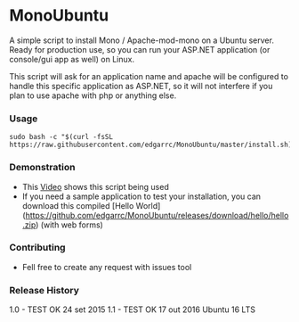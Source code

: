 MonoUbuntu
=========

A simple script to install Mono / Apache-mod-mono on a Ubuntu server. Ready for production use, so you can run your ASP.NET application (or console/gui app as well) on Linux.

This script will ask for an application name and apache will be configured to handle this specific application as ASP.NET, so it will not interfere if you plan to use apache with php or anything else.

### Usage

```shell
sudo bash -c "$(curl -fsSL https://raw.githubusercontent.com/edgarrc/MonoUbuntu/master/install.sh)$"
```

### Demonstration

- This [Video](https://youtu.be/BYcYkIySFUk) shows this script being used
- If you need a sample application to test your installation, you can download this compiled [Hello World] (https://github.com/edgarrc/MonoUbuntu/releases/download/hello/hello.zip) (with web forms)

### Contributing

- Fell free to create any request with issues tool

### Release History

1.0 - TEST OK 24 set 2015
1.1 - TEST OK 17 out 2016 Ubuntu 16 LTS


